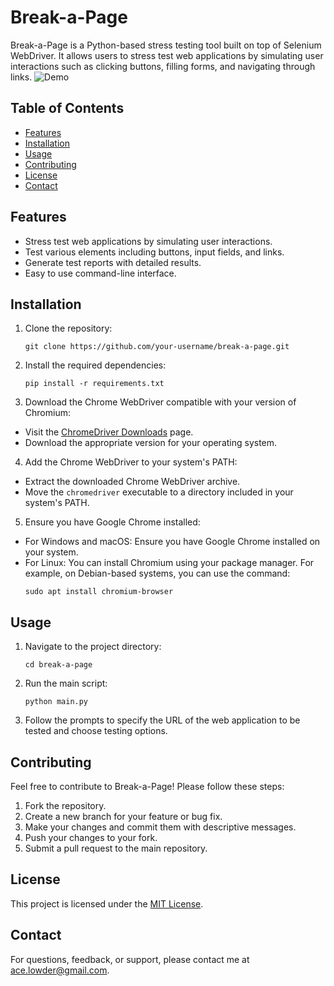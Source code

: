 # Break-a-Page

Break-a-Page is a Python-based stress testing tool built on top of Selenium WebDriver. It allows users to stress test web applications by simulating user interactions such as clicking buttons, filling forms, and navigating through links.
![Demo](https://media.giphy.com/media/Qx2suERgvb598BBtEv/giphy.gif)

## Table of Contents
- [Features](#features)
- [Installation](#installation)
- [Usage](#usage)
- [Contributing](#contributing)
- [License](#license)
- [Contact](#contact)

## Features

- Stress test web applications by simulating user interactions.
- Test various elements including buttons, input fields, and links.
- Generate test reports with detailed results.
- Easy to use command-line interface.

## Installation

1. Clone the repository:
   ```
   git clone https://github.com/your-username/break-a-page.git
   ```

2. Install the required dependencies:
   ```
   pip install -r requirements.txt
   ```


3. Download the Chrome WebDriver compatible with your version of Chromium:
- Visit the [ChromeDriver Downloads](https://chromedriver.chromium.org/downloads) page.
- Download the appropriate version for your operating system.

4. Add the Chrome WebDriver to your system's PATH:
- Extract the downloaded Chrome WebDriver archive.
- Move the `chromedriver` executable to a directory included in your system's PATH.

5. Ensure you have Google Chrome installed:
- For Windows and macOS: Ensure you have Google Chrome installed on your system.
- For Linux: You can install Chromium using your package manager. For example, on Debian-based systems, you can use the command:
  ```
  sudo apt install chromium-browser
  ```

## Usage

1. Navigate to the project directory:
   ```
   cd break-a-page
   ```

2. Run the main script:
   ```
   python main.py
   ```

3. Follow the prompts to specify the URL of the web application to be tested and choose testing options.

## Contributing

Feel free to contribute to Break-a-Page! Please follow these steps:

1. Fork the repository.
2. Create a new branch for your feature or bug fix.
3. Make your changes and commit them with descriptive messages.
4. Push your changes to your fork.
5. Submit a pull request to the main repository.

## License

This project is licensed under the [MIT License](LICENSE).

## Contact

For questions, feedback, or support, please contact me at [ace.lowder@gmail.com](mailto:ace.lowder@gmail.com).
